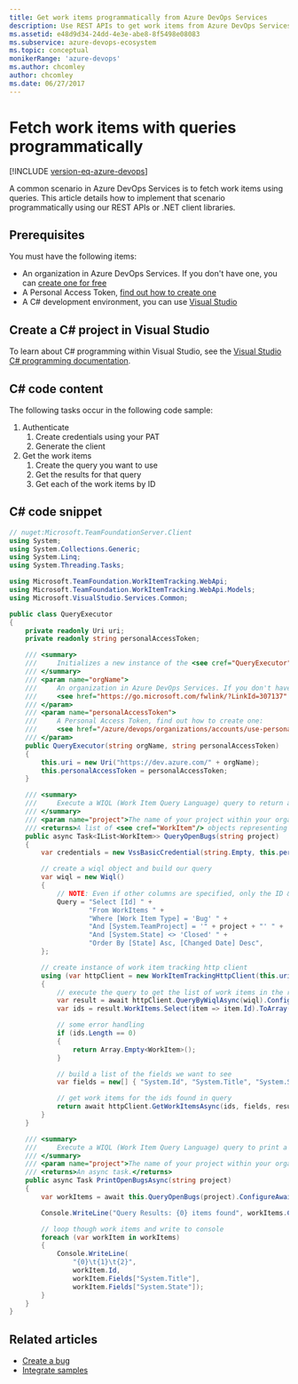 ```yaml
---
title: Get work items programmatically from Azure DevOps Services
description: Use REST APIs to get work items from Azure DevOps Services with queries in your own custom apps.
ms.assetid: e48d9d34-24dd-4e3e-abe8-8f5498e08083
ms.subservice: azure-devops-ecosystem
ms.topic: conceptual
monikerRange: 'azure-devops'
ms.author: chcomley
author: chcomley
ms.date: 06/27/2017
---
```


# Fetch work items with queries programmatically 

[!INCLUDE [version-eq-azure-devops](../../includes/version-eq-azure-devops.md)]

A common scenario in Azure DevOps Services is to fetch work items using queries. This article details how to implement that scenario programmatically using our REST APIs or .NET client libraries.

## Prerequisites

You must have the following items:

* An organization in Azure DevOps Services. If you don't have one, you can [create one for free](https://go.microsoft.com/fwlink/?LinkId=307137)
* A Personal Access Token, [find out how to create one](../../organizations/accounts/use-personal-access-tokens-to-authenticate.md)
* A C# development environment, you can use [Visual Studio](https://visualstudio.microsoft.com/vs/)

## Create a C# project in Visual Studio

To learn about C# programming within Visual Studio, see the [Visual Studio C# programming documentation](/dotnet/csharp/programming-guide/inside-a-program/).

## C# code content

The following tasks occur in the following code sample:

1. Authenticate
   1. Create credentials using your PAT
   2. Generate the client
2. Get the work items
   1. Create the query you want to use
   2. Get the results for that query
   3. Get each of the work items by ID

## C# code snippet

```cs
// nuget:Microsoft.TeamFoundationServer.Client
using System;
using System.Collections.Generic;
using System.Linq;
using System.Threading.Tasks;

using Microsoft.TeamFoundation.WorkItemTracking.WebApi;
using Microsoft.TeamFoundation.WorkItemTracking.WebApi.Models;
using Microsoft.VisualStudio.Services.Common;

public class QueryExecutor
{
    private readonly Uri uri;
    private readonly string personalAccessToken;

    /// <summary>
    ///     Initializes a new instance of the <see cref="QueryExecutor" /> class.
    /// </summary>
    /// <param name="orgName">
    ///     An organization in Azure DevOps Services. If you don't have one, you can create one for free:
    ///     <see href="https://go.microsoft.com/fwlink/?LinkId=307137" />.
    /// </param>
    /// <param name="personalAccessToken">
    ///     A Personal Access Token, find out how to create one:
    ///     <see href="/azure/devops/organizations/accounts/use-personal-access-tokens-to-authenticate?view=azure-devops" />.
    /// </param>
    public QueryExecutor(string orgName, string personalAccessToken)
    {
        this.uri = new Uri("https://dev.azure.com/" + orgName);
        this.personalAccessToken = personalAccessToken;
    }

    /// <summary>
    ///     Execute a WIQL (Work Item Query Language) query to return a list of open bugs.
    /// </summary>
    /// <param name="project">The name of your project within your organization.</param>
    /// <returns>A list of <see cref="WorkItem"/> objects representing all the open bugs.</returns>
    public async Task<IList<WorkItem>> QueryOpenBugs(string project)
    {
        var credentials = new VssBasicCredential(string.Empty, this.personalAccessToken);

        // create a wiql object and build our query
        var wiql = new Wiql()
        {
            // NOTE: Even if other columns are specified, only the ID & URL are available in the WorkItemReference
            Query = "Select [Id] " +
                    "From WorkItems " +
                    "Where [Work Item Type] = 'Bug' " +
                    "And [System.TeamProject] = '" + project + "' " +
                    "And [System.State] <> 'Closed' " +
                    "Order By [State] Asc, [Changed Date] Desc",
        };

        // create instance of work item tracking http client
        using (var httpClient = new WorkItemTrackingHttpClient(this.uri, credentials))
        {
            // execute the query to get the list of work items in the results
            var result = await httpClient.QueryByWiqlAsync(wiql).ConfigureAwait(false);
            var ids = result.WorkItems.Select(item => item.Id).ToArray();

            // some error handling
            if (ids.Length == 0)
            {
                return Array.Empty<WorkItem>();
            }

            // build a list of the fields we want to see
            var fields = new[] { "System.Id", "System.Title", "System.State" };

            // get work items for the ids found in query
            return await httpClient.GetWorkItemsAsync(ids, fields, result.AsOf).ConfigureAwait(false);
        }
    }

    /// <summary>
    ///     Execute a WIQL (Work Item Query Language) query to print a list of open bugs.
    /// </summary>
    /// <param name="project">The name of your project within your organization.</param>
    /// <returns>An async task.</returns>
    public async Task PrintOpenBugsAsync(string project)
    {
        var workItems = await this.QueryOpenBugs(project).ConfigureAwait(false);

        Console.WriteLine("Query Results: {0} items found", workItems.Count);

        // loop though work items and write to console
        foreach (var workItem in workItems)
        {
            Console.WriteLine(
                "{0}\t{1}\t{2}",
                workItem.Id,
                workItem.Fields["System.Title"],
                workItem.Fields["System.State"]);
        }
    }
}
```

## Related articles

- [Create a bug](./create-bug-quickstart.md)
- [Integrate samples](../get-started/client-libraries/samples.md)
